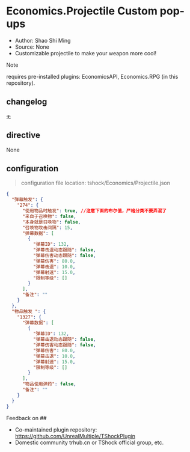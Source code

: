 # Economics.Projectile Custom pop-ups

- Author: Shao Shi Ming
- Source: None
- Customizable projectile to make your weapon more cool!

> [!NOTE]
>  requires pre-installed plugins: EconomicsAPI, Economics.RPG (in this repository).

##  changelog

```
无
```

##  directive

None

##  configuration
>  configuration file location: tshock/Economics/Projectile.json
```json
{
  "弹幕触发": {
    "274": {
      "使用物品时触发": true, //注意下面的布尔值，严格分类不要弄混了
      "来自于召唤物": false,
      "本身就是召唤物": false,
      "召唤物攻击间隔": 15,
      "弹幕数据": [
        {
          "弹幕ID": 132,
          "弹幕击退动态跟随": false,
          "弹幕伤害动态跟随": false,
          "弹幕伤害": 80.0,
          "弹幕击退": 10.0,
          "弹幕射速": 15.0,
          "限制等级": []
        }
      ],
      "备注": ""
    }
  },
  "物品触发 ": {
    "1327": {
      "弹幕数据": [
        {
          "弹幕ID": 132,
          "弹幕击退动态跟随": false,
          "弹幕伤害动态跟随": false,
          "弹幕伤害": 80.0,
          "弹幕击退": 10.0,
          "弹幕射速": 15.0,
          "限制等级": []
        }
      ],
      "物品使用弹药": false,
      "备注": ""
    }
  }
}
```

Feedback on ## 

- Co-maintained plugin repository: https://github.com/UnrealMultiple/TShockPlugin
- Domestic community trhub.cn or TShock official group, etc.










































